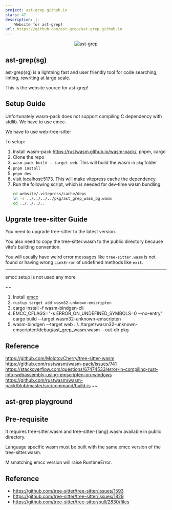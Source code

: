 ```yaml
---
project: ast-grep.github.io
stars: 47
description: |-
    Website for ast-grep!
url: https://github.com/ast-grep/ast-grep.github.io
---
```


<p align=center>
  <img src="website/public/logo.svg" alt="ast-grep"/>
</p>

## ast-grep(sg)

ast-grep(sg) is a lightning fast and user friendly tool for code searching, linting, rewriting at large scale.

This is the website source for ast-grep!

## Setup Guide

Unfortunately wasm-pack does not support compiling C dependency with stdlib.
~~We have to use emcc.~~

We have to use web-tree-sitter

To setup:

1. Install wasm-pack https://rustwasm.github.io/wasm-pack/, pnpm, cargo
2. Clone the repo
3. `wasm-pack build --target web`. This will build the wasm in `pkg` folder
4. `pnpm install`
5. `pnpm dev`
6. visit localhost:5173. This will make vitepress cache the dependency.
7. Run the following script, which is needed for dev-time wasm bundling:
   ```sh
   cd website/.vitepress/cache/deps
   ln -s ../../../../pkg/ast_grep_wasm_bg.wasm
   cd ../../../..
   ```

## Upgrate tree-sitter Guide

You need to upgrade tree-sitter to the latest version.

You also need to copy the tree-sitter.wasm to the public directory because vite's building convention.

You will usually have weird error messages like `tree-sitter.wasm` is not found
or having wrong `LinkError` of undefined methods like `exit`.

---

emcc setup is not used any more

~~

1. Install [emcc](https://emscripten.org/docs/getting_started/downloads.html)
2. `rustup target add wasm32-unknown-emscripten`
3. cargo install -f wasm-bindgen-cli
4. EMCC_CFLAGS="-s ERROR_ON_UNDEFINED_SYMBOLS=0 --no-entry" cargo build --target wasm32-unknown-emscripten
5. wasm-bindgen --target web ../../target/wasm32-unknown-emscripten/debug/ast_grep_wasm.wasm --out-dir pkg

## Reference

https://github.com/MolotovCherry/tree-sitter-wasm
https://github.com/rustwasm/wasm-pack/issues/741
https://stackoverflow.com/questions/67474533/error-in-compiling-rust-into-webassembly-using-emscripten-on-windows
https://github.com/rustwasm/wasm-pack/blob/master/src/command/build.rs
~~

## ast-grep playground

## Pre-requisite

It requires tree-sitter.wasm and tree-sitter-{lang}.wasm available in public directory.

Language specific wasm must be built with the same emcc version of the tree-sitter.wasm.

Mismatching emcc version will raise RuntimeError.

## Reference

- https://github.com/tree-sitter/tree-sitter/issues/1593
- https://github.com/tree-sitter/tree-sitter/issues/1829
- https://github.com/tree-sitter/tree-sitter/pull/2830/files

